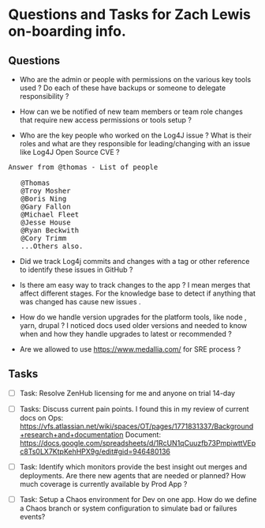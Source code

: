 # Questions and Tasks for Zach Lewis on-boarding info.

## Questions

- Who are the admin or people with permissions on the various key tools used ?   Do each of these have backups or someone to delegate responsibility ?

- How can we be notified of new team members or team role changes that require new access permissions or tools setup ?

- Who are the key people who worked on the Log4J issue ?  What is their roles and what are they responsible for leading/changing with an issue like Log4J Open Source CVE ?

<pre>
Answer from @thomas - List of people 

   @Thomas 
   @Troy Mosher
   @Boris Ning
   @Gary Fallon
   @Michael Fleet
   @Jesse House
   @Ryan Beckwith
   @Cory Trimm
   ...Others also.
</pre>

- Did we track Log4j commits and changes with a tag or other reference to identify these issues in GitHub ?

- Is there am easy way to track changes to the app ?  I mean merges that affect different stages.   For the knowledge base to detect if anything that was changed has cause new issues .


- How do we handle version upgrades for the platform tools, like node , yarn, drupal ?  I noticed docs used older versions and needed to know when and how they handle upgrades to latest or recommended ?

- Are we allowed to use https://www.medallia.com/ for SRE process ?

## Tasks

- [ ] Task: Resolve ZenHub licensing for me and anyone on trial 14-day

- [ ] Tasks: Discuss current pain points.  I found this in my review of current docs on Ops:  https://vfs.atlassian.net/wiki/spaces/OT/pages/1771831337/Background+research+and+documentation
Document: https://docs.google.com/spreadsheets/d/1RcUN1qCuuzfb73PmpiwttVEpc8Ts0LX7KtpKehHPX9g/edit#gid=946480136

- [ ] Task:  Identify which monitors provide the best  insight out merges and deployments.  Are there new agents that are needed or planned?  How much coverage is currently available by Prod App ?

- [ ] Task: Setup a Chaos environment for Dev on one app.  How do we define a Chaos branch or system configuration to simulate bad or failures events?

